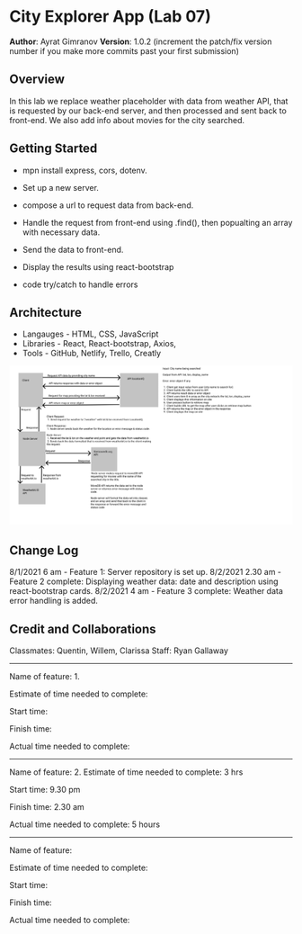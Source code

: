 # City Explorer App (Lab 07)

**Author**: Ayrat Gimranov
**Version**: 1.0.2 (increment the patch/fix version number if you make more commits past your first submission)

## Overview
<!-- Provide a high level overview of what this application is and why you are building it, beyond the fact that it's an assignment for this class. (i.e. What's your problem domain?) -->
In this lab we replace weather placeholder with data from weather API, that is requested by our back-end server, and then processed and sent back to front-end. We also add info about movies for the city searched.

## Getting Started
<!-- What are the steps that a user must take in order to build this app on their own machine and get it running? -->
- mpn install express, cors, dotenv.

- Set up a new server.

- compose a url to request data from back-end.

- Handle the request from front-end using .find(), then popualting an array with necessary data.

- Send the data to front-end.

- Display the results using react-bootstrap

- code try/catch to handle errors

## Architecture
<!-- Provide a detailed description of the application design. What technologies (languages, libraries, etc) you're using, and any other relevant design information. -->
- Langauges - HTML, CSS, JavaScript
- Libraries - React, React-bootstrap, Axios,
- Tools - GitHub, Netlify, Trello, Creatly  

![UML](./src/img/lab08-uml.png)

## Change Log
<!-- Use this area to document the iterative changes made to your application as each feature is successfully implemented. Use time stamps. Here's an example:

01-01-2001 4:59pm - Application now has a fully-functional express server, with a GET route for the location resource. -->
8/1/2021 6 am - Feature 1: Server repository is set up.
8/2/2021 2.30 am - Feature 2 complete: Displaying weather data: date and description using react-bootstrap cards.
8/2/2021 4 am - Feature 3 complete: Weather data error handling is added.




## Credit and Collaborations
<!-- Give credit (and a link) to other people or resources that helped you build this application. -->
Classmates: Quentin, Willem, Clarissa
Staff: Ryan Gallaway

---------------

Name of feature: 1. 

Estimate of time needed to complete: 

Start time: 

Finish time: 

Actual time needed to complete: 

-------

Name of feature: 2. 
Estimate of time needed to complete: 3 hrs

Start time: 9.30 pm

Finish time: 2.30 am

Actual time needed to complete: 5 hours

--------

Name of feature: 

Estimate of time needed to complete: 

Start time: 

Finish time: 

Actual time needed to complete: 
